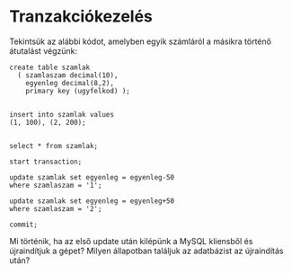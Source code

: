# Tranzakciókezelés

Tekintsük az alábbi kódot, amelyben egyik számláról a másikra történő átutalást végzünk:

```
create table szamlak 
  ( szamlaszam decimal(10),
    egyenleg decimal(8,2),
    primary key (ugyfelkod) );
    

insert into szamlak values
(1, 100), (2, 200);


select * from szamlak;

start transaction;

update szamlak set egyenleg = egyenleg-50 
where szamlaszam = '1';

update szamlak set egyenleg = egyenleg+50 
where szamlaszam = '2';

commit;
```

Mi történik, ha az első update után kilépünk a MySQL kliensből és újraindítjuk a gépet? Milyen állapotban találjuk az adatbázist az újraindítás után?
